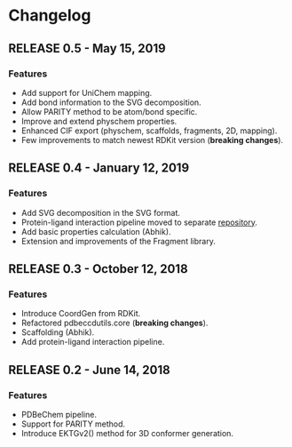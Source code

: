 # Changelog

## RELEASE 0.5 - May 15, 2019

### Features

* Add support for UniChem mapping.
* Add bond information to the SVG decomposition.
* Allow PARITY method to be atom/bond specific.
* Improve and extend physchem properties.
* Enhanced CIF export (physchem, scaffolds, fragments, 2D, mapping).
* Few improvements to match newest RDKit version (**breaking changes**).

## RELEASE 0.4 - January 12, 2019

### Features

* Add SVG decomposition in the SVG format.
* Protein-ligand interaction pipeline moved to separate [repository](https://gitlab.ebi.ac.uk/pdbe/release/interactions).
* Add basic properties calculation (Abhik).
* Extension and improvements of the Fragment library.

## RELEASE 0.3 - October 12, 2018

### Features

* Introduce CoordGen from RDKit.
* Refactored pdbeccdutils.core (**breaking changes**).
* Scaffolding (Abhik).
* Add protein-ligand interaction pipeline.

## RELEASE 0.2 - June 14, 2018

### Features

* PDBeChem pipeline.
* Support for PARITY method.
* Introduce EKTGv2() method for 3D conformer generation.
